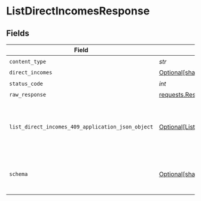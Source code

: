 # ListDirectIncomesResponse


## Fields

| Field                                                                                                           | Type                                                                                                            | Required                                                                                                        | Description                                                                                                     |
| --------------------------------------------------------------------------------------------------------------- | --------------------------------------------------------------------------------------------------------------- | --------------------------------------------------------------------------------------------------------------- | --------------------------------------------------------------------------------------------------------------- |
| `content_type`                                                                                                  | *str*                                                                                                           | :heavy_check_mark:                                                                                              | N/A                                                                                                             |
| `direct_incomes`                                                                                                | [Optional[shared.DirectIncomes]](../../models/shared/directincomes.md)                                          | :heavy_minus_sign:                                                                                              | Success                                                                                                         |
| `status_code`                                                                                                   | *int*                                                                                                           | :heavy_check_mark:                                                                                              | N/A                                                                                                             |
| `raw_response`                                                                                                  | [requests.Response](https://requests.readthedocs.io/en/latest/api/#requests.Response)                           | :heavy_minus_sign:                                                                                              | N/A                                                                                                             |
| `list_direct_incomes_409_application_json_object`                                                               | [Optional[ListDirectIncomes409ApplicationJSON]](../../models/operations/listdirectincomes409applicationjson.md) | :heavy_minus_sign:                                                                                              | The data type's dataset has not been requested or is still syncing.                                             |
| `schema`                                                                                                        | [Optional[shared.Schema]](../../models/shared/schema.md)                                                        | :heavy_minus_sign:                                                                                              | Your `query` parameter was not correctly formed                                                                 |